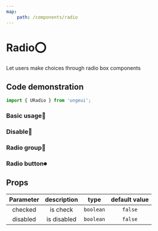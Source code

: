 ```yaml
---
map:
    path: /components/radio
---
```


# Radio⭕

Let users make choices through radio box components

## Code demonstration

```js
import { URadio } from 'ungeui';
```

### Basic usage🚀

<demo src="./demo/en/checked.vue"
  language="vue"
  title="🚀basic usage"
  desc="The checked property determines whether the button is selected">
</demo>

### Disable🚫

<demo src="./demo/en/disabled.vue"
  language="vue"
  title="🚫basic usage"
  desc="Disabled disables the radio box and the color turns gray">
</demo>

### Radio group🚥

<demo src="./demo/en/group.vue"
  language="vue"
  title="🚥basic usage"
  desc="option group is more convenient to use">
</demo>

### Radio button⏺

<demo src="./demo/en/button.vue"
  language="vue"
  title="⏺basic usage"
  desc="sometimes it's more elegant to use buttons">
</demo>

## Props

| Parameter | description | type | default value|
| :------: | :------: | :-------: | :-----: |
| checked  | is check  | `boolean` | `false` |
| disabled | is disabled | `boolean` | `false` |
